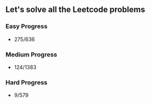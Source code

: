 
## Let's solve all the Leetcode problems

### Easy Progress
* 275/636

### Medium Progress
* 124/1383

### Hard Progress
* 9/579
